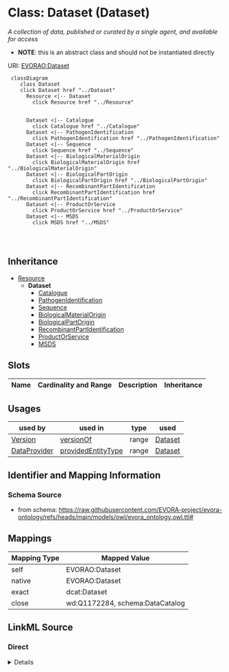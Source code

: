 

# Class: Dataset (Dataset)


_A collection of data, published or curated by a single agent, and available for access_




* __NOTE__: this is an abstract class and should not be instantiated directly


URI: [EVORAO:Dataset](https://raw.githubusercontent.com/EVORA-project/evora-ontology/refs/heads/main/models/owl/evora_ontology.owl.ttl#Dataset)






```mermaid
 classDiagram
    class Dataset
    click Dataset href "../Dataset"
      Resource <|-- Dataset
        click Resource href "../Resource"
      

      Dataset <|-- Catalogue
        click Catalogue href "../Catalogue"
      Dataset <|-- PathogenIdentification
        click PathogenIdentification href "../PathogenIdentification"
      Dataset <|-- Sequence
        click Sequence href "../Sequence"
      Dataset <|-- BiologicalMaterialOrigin
        click BiologicalMaterialOrigin href "../BiologicalMaterialOrigin"
      Dataset <|-- BiologicalPartOrigin
        click BiologicalPartOrigin href "../BiologicalPartOrigin"
      Dataset <|-- RecombinantPartIdentification
        click RecombinantPartIdentification href "../RecombinantPartIdentification"
      Dataset <|-- ProductOrService
        click ProductOrService href "../ProductOrService"
      Dataset <|-- MSDS
        click MSDS href "../MSDS"
      
      
      
```





## Inheritance
* [Resource](Resource.md)
    * **Dataset**
        * [Catalogue](Catalogue.md)
        * [PathogenIdentification](PathogenIdentification.md)
        * [Sequence](Sequence.md)
        * [BiologicalMaterialOrigin](BiologicalMaterialOrigin.md)
        * [BiologicalPartOrigin](BiologicalPartOrigin.md)
        * [RecombinantPartIdentification](RecombinantPartIdentification.md)
        * [ProductOrService](ProductOrService.md)
        * [MSDS](MSDS.md)



## Slots

| Name | Cardinality and Range | Description | Inheritance |
| ---  | --- | --- | --- |





## Usages

| used by | used in | type | used |
| ---  | --- | --- | --- |
| [Version](Version.md) | [versionOf](versionOf.md) | range | [Dataset](Dataset.md) |
| [DataProvider](DataProvider.md) | [providedEntityType](providedEntityType.md) | range | [Dataset](Dataset.md) |






## Identifier and Mapping Information







### Schema Source


* from schema: https://raw.githubusercontent.com/EVORA-project/evora-ontology/refs/heads/main/models/owl/evora_ontology.owl.ttl#




## Mappings

| Mapping Type | Mapped Value |
| ---  | ---  |
| self | EVORAO:Dataset |
| native | EVORAO:Dataset |
| exact | dcat:Dataset |
| close | wd:Q1172284, schema:DataCatalog |







## LinkML Source

<!-- TODO: investigate https://stackoverflow.com/questions/37606292/how-to-create-tabbed-code-blocks-in-mkdocs-or-sphinx -->

### Direct

<details>
```yaml
name: Dataset
description: A collection of data, published or curated by a single agent, and available
  for access
title: Dataset
from_schema: https://raw.githubusercontent.com/EVORA-project/evora-ontology/refs/heads/main/models/owl/evora_ontology.owl.ttl#
exact_mappings:
- dcat:Dataset
close_mappings:
- wd:Q1172284
- schema:DataCatalog
is_a: Resource
abstract: true

```
</details>

### Induced

<details>
```yaml
name: Dataset
description: A collection of data, published or curated by a single agent, and available
  for access
title: Dataset
from_schema: https://raw.githubusercontent.com/EVORA-project/evora-ontology/refs/heads/main/models/owl/evora_ontology.owl.ttl#
exact_mappings:
- dcat:Dataset
close_mappings:
- wd:Q1172284
- schema:DataCatalog
is_a: Resource
abstract: true

```
</details>
